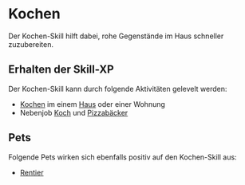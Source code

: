 # Kochen 

Der Kochen-Skill hilft dabei, rohe Gegenstände im Haus schneller zuzubereiten.

## Erhalten der Skill-XP 
Der Kochen-Skill kann durch folgende Aktivitäten gelevelt werden:

* [Kochen](../../pages/allgemein/essen.md) im einem [Haus](../../pages/houses/allgemein.md) oder einer Wohnung
* Nebenjob [Koch](../../pages/nebenjobs/koch.md) und [Pizzabäcker](../../pages/nebenjobs/pizzabäcker.md)


## Pets
Folgende Pets wirken sich ebenfalls positiv auf den Kochen-Skill aus:

* [Rentier](../../pages/pets/rentier.md)
